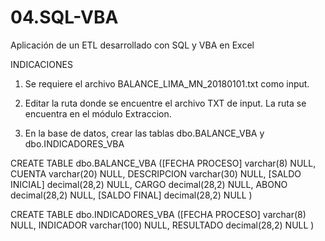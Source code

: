 # 04.SQL-VBA
Aplicación de un ETL desarrollado con SQL y VBA en Excel

INDICACIONES

1.	Se requiere el archivo BALANCE_LIMA_MN_20180101.txt como input.

2.	Editar la ruta donde se encuentre el archivo TXT de input.
La ruta se encuentra en el módulo Extraccion.

3.	En la base de datos, crear las tablas dbo.BALANCE_VBA y dbo.INDICADORES_VBA

CREATE TABLE dbo.BALANCE_VBA
([FECHA PROCESO] varchar(8) NULL,
CUENTA varchar(20) NULL,
DESCRIPCION varchar(30) NULL,
[SALDO INICIAL] decimal(28,2) NULL,
CARGO decimal(28,2) NULL,
ABONO decimal(28,2) NULL,
[SALDO FINAL] decimal(28,2) NULL
)

CREATE TABLE dbo.INDICADORES_VBA
([FECHA PROCESO] varchar(8) NULL,
 INDICADOR varchar(100) NULL,
 RESULTADO decimal(28,2) NULL
)



